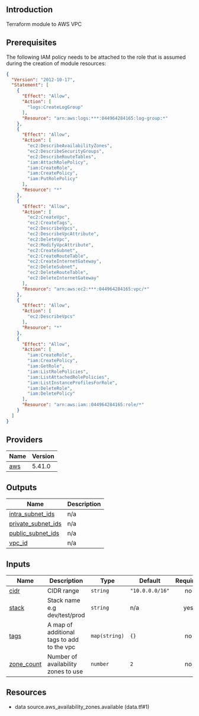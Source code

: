 ## Introduction
Terraform module to AWS VPC

<!-- BEGIN_TF_DOCS -->


## Prerequisites

The following IAM policy needs to be attached to the role that is assumed during the creation of module resources:

```json
{
  "Version": "2012-10-17",
  "Statement": [
    {
      "Effect": "Allow",
      "Action": [
        "logs:CreateLogGroup"
      ],
      "Resource": "arn:aws:logs:***:044964284165:log-group:*"
    },
    {
      "Effect": "Allow",
      "Action": [
        "ec2:DescribeAvailabilityZones",
        "ec2:DescribeSecurityGroups",
        "ec2:DescribeRouteTables",
        "iam:AttachRolePolicy",
        "iam:CreateRole",
        "iam:CreatePolicy",
        "iam:PutRolePolicy"
      ],
      "Resource": "*"
    },
    {
      "Effect": "Allow",
      "Action": [
        "ec2:CreateVpc",
        "ec2:CreateTags",
        "ec2:DescribeVpcs",
        "ec2:DescribeVpcAttribute",
        "ec2:DeleteVpc",
        "ec2:ModifyVpcAttribute",
        "ec2:CreateSubnet",
        "ec2:CreateRouteTable",
        "ec2:CreateInternetGateway",
        "ec2:DeleteSubnet",
        "ec2:DeleteRouteTable",
        "ec2:DeleteInternetGateway"
      ],
      "Resource": "arn:aws:ec2:***:044964284165:vpc/*"
    },
    {
      "Effect": "Allow",
      "Action": [
        "ec2:DescribeVpcs"
      ],
      "Resource": "*"
    },
    {
      "Effect": "Allow",
      "Action": [
        "iam:CreateRole",
        "iam:CreatePolicy",
        "iam:GetRole",
        "iam:ListRolePolicies",
        "iam:ListAttachedRolePolicies",
        "iam:ListInstanceProfilesForRole",
        "iam:DeleteRole",
        "iam:DeletePolicy"
      ],
      "Resource": "arn:aws:iam::044964284165:role/*"
    }
  ]
}
```

## Providers

| Name | Version |
|------|---------|
| <a name="provider_aws"></a> [aws](#provider\_aws) | 5.41.0 |
## Outputs

| Name | Description |
|------|-------------|
| <a name="output_intra_subnet_ids"></a> [intra\_subnet\_ids](#output\_intra\_subnet\_ids) | n/a |
| <a name="output_private_subnet_ids"></a> [private\_subnet\_ids](#output\_private\_subnet\_ids) | n/a |
| <a name="output_public_subnet_ids"></a> [public\_subnet\_ids](#output\_public\_subnet\_ids) | n/a |
| <a name="output_vpc_id"></a> [vpc\_id](#output\_vpc\_id) | n/a |
## Inputs

| Name | Description | Type | Default | Required |
|------|-------------|------|---------|:--------:|
| <a name="input_cidr"></a> [cidr](#input\_cidr) | CIDR range | `string` | `"10.0.0.0/16"` | no |
| <a name="input_stack"></a> [stack](#input\_stack) | Stack name e.g dev/test/prod | `string` | n/a | yes |
| <a name="input_tags"></a> [tags](#input\_tags) | A map of additional tags to add to the vpc | `map(string)` | `{}` | no |
| <a name="input_zone_count"></a> [zone\_count](#input\_zone\_count) | Number of availability zones to use | `number` | `2` | no |


## Resources

- data source.aws_availability_zones.available (data.tf#1)
<!-- END_TF_DOCS -->